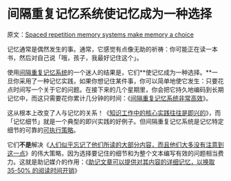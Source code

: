 # 间隔重复记忆系统使记忆成为一种选择

原文：[Spaced repetition memory systems make memory a choice](https://notes.andymatuschak.org/z4bR1HVvDUhMXDm5SJB4Tiw4xGbrm9AfXWgbc)

记忆通常是偶然发生的事。通常，它感觉有点像无助的祈祷：你可能正在读一本书，然后对自己说「哦，孩子，我最好记住这个」。

使用[间隔重复记忆系统](https://notes.andymatuschak.org/z4eXdSMJFv2qVGXSUEKH4vdcHBrLHcFY1ZGfC)的一个迷人的结果是，它们**使记忆成为一种选择。**一旦你采用了一种记忆实践，如果你想记住某件事，你可以简单地使它发生：只要花点时间写一个关于它的问题。在接下来的几个星期里，你会把它持久地编码到长期记忆中，而这只需要花你累计几分钟的时间：《[间隔重复记忆系统非常高效](https://notes.andymatuschak.org/z5rVJfPsyCU3pHBbhwef9DNR5fohTHCQFJWir)》。

这从根本上改变了人与记忆的关系！《[知识工作中的核心实践往往是即兴的](https://notes.andymatuschak.org/z7z6uFero1JXyANDsq7P4RzeUemPWrHD7Ejmn)》，而「记忆细节」就是一个典型的即兴实践的好例子。但间隔重复记忆系统是记忆特定细节的可靠的[可执行策略](https://notes.andymatuschak.org/z53fk5XwrsnueNDDCq6WNe2VbPhrDGQmmVgNS)。

它们**不是**解决《[人们似乎忘记了他们所读的大部分内容，而且他们大多没有注意到这一点](https://notes.andymatuschak.org/z3d6dFhTA5zTmykZ3zh4Y2vCw3aVbUxRiQQcc)》的伟大策略，因为选择要记住的细节和为整个文本编写有效的问题相当费力。这就是助记媒介的作用：《[助记文章可以提供对其内容的详细记忆，以换取 35-50% 的阅读时间开销](https://notes.andymatuschak.org/z3bWum57HwBPxDJuBNYg3fgNK6tU15QF8srNF)》